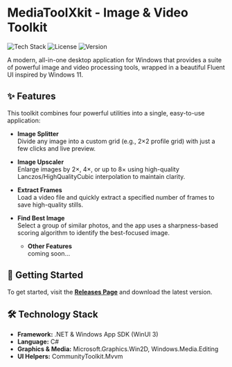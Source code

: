 # MediaToolXkit - Image & Video Toolkit

![Tech Stack](https://img.shields.io/badge/Tech-WinUI_3_|_Win2D_|_C%23-blue)
![License](https://img.shields.io/badge/License-MIT-green)
![Version](https://img.shields.io/badge/Version-v1.0.0-orange)

A modern, all-in-one desktop application for Windows that provides a suite of powerful image and video processing tools, wrapped in a beautiful Fluent UI inspired by Windows 11.

## ✨ Features

This toolkit combines four powerful utilities into a single, easy-to-use application:

- **Image Splitter**  
  Divide any image into a custom grid (e.g., 2×2 profile grid) with just a few clicks and live preview.

- **Image Upscaler**  
  Enlarge images by 2×, 4×, or up to 8× using high-quality Lanczos/HighQualityCubic interpolation to maintain clarity.

- **Extract Frames**  
  Load a video file and quickly extract a specified number of frames to save high-quality stills.

- **Find Best Image**  
  Select a group of similar photos, and the app uses a sharpness-based scoring algorithm to identify the best-focused image.

  - **Other Features**  
  coming soon...

## 🚀 Getting Started

To get started, visit the **[Releases Page](https://github.com/t-manojkumar/MediaToolXkit/releases)** and download the latest version.

## 🛠️ Technology Stack

- **Framework:** .NET & Windows App SDK (WinUI 3)  
- **Language:** C#  
- **Graphics & Media:** Microsoft.Graphics.Win2D, Windows.Media.Editing  
- **UI Helpers:** CommunityToolkit.Mvvm
